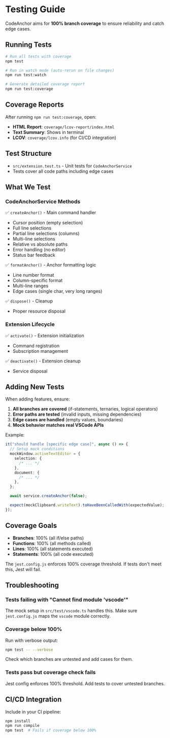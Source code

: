 # Testing Guide

CodeAnchor aims for **100% branch coverage** to ensure reliability and catch edge cases.

## Running Tests

```bash
# Run all tests with coverage
npm test

# Run in watch mode (auto-rerun on file changes)
npm run test:watch

# Generate detailed coverage report
npm run test:coverage
```

## Coverage Reports

After running `npm run test:coverage`, open:

- **HTML Report**: `coverage/lcov-report/index.html`
- **Text Summary**: Shows in terminal
- **LCOV**: `coverage/lcov.info` (for CI/CD integration)

## Test Structure

- `src/extension.test.ts` - Unit tests for `CodeAnchorService`
- Tests cover all code paths including edge cases

## What We Test

### CodeAnchorService Methods

✅ `createAnchor()` - Main command handler

- Cursor position (empty selection)
- Full line selections
- Partial line selections (columns)
- Multi-line selections
- Relative vs absolute paths
- Error handling (no editor)
- Status bar feedback

✅ `formatAnchor()` - Anchor formatting logic

- Line number format
- Column-specific format
- Multi-line ranges
- Edge cases (single char, very long ranges)

✅ `dispose()` - Cleanup

- Proper resource disposal

### Extension Lifecycle

✅ `activate()` - Extension initialization

- Command registration
- Subscription management

✅ `deactivate()` - Extension cleanup

- Service disposal

## Adding New Tests

When adding features, ensure:

1. **All branches are covered** (if-statements, ternaries, logical operators)
2. **Error paths are tested** (invalid inputs, missing dependencies)
3. **Edge cases are handled** (empty values, boundaries)
4. **Mock behavior matches real VSCode APIs**

Example:

```typescript
it("should handle [specific edge case]", async () => {
  // Setup mock conditions
  mockWindow.activeTextEditor = {
    selection: {
      /* ... */
    },
    document: {
      /* ... */
    },
  };

  await service.createAnchor(false);

  expect(mockClipboard.writeText).toHaveBeenCalledWith(expectedValue);
});
```

## Coverage Goals

- **Branches**: 100% (all if/else paths)
- **Functions**: 100% (all methods called)
- **Lines**: 100% (all statements executed)
- **Statements**: 100% (all code executed)

The `jest.config.js` enforces 100% coverage threshold. If tests don't meet this, Jest will fail.

## Troubleshooting

### Tests failing with "Cannot find module 'vscode'"

The mock setup in `src/test/vscode.ts` handles this. Make sure `jest.config.js` maps the `vscode` module correctly.

### Coverage below 100%

Run with verbose output:

```bash
npm test -- --verbose
```

Check which branches are untested and add cases for them.

### Tests pass but coverage check fails

Jest config enforces 100% threshold. Add tests to cover untested branches.

## CI/CD Integration

Include in your CI pipeline:

```bash
npm install
npm run compile
npm test  # Fails if coverage below 100%
```

